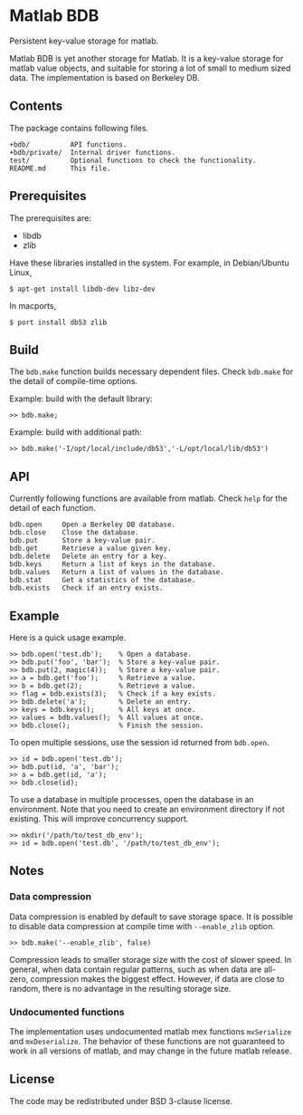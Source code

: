 Matlab BDB
==========

Persistent key-value storage for matlab.

Matlab BDB is yet another storage for Matlab. It is a key-value storage for
matlab value objects, and suitable for storing a lot of small to medium
sized data. The implementation is based on Berkeley DB.

Contents
--------

The package contains following files.

    +bdb/          API functions.
    +bdb/private/  Internal driver functions.
    test/          Optional functions to check the functionality.
    README.md      This file.

Prerequisites
-------------

The prerequisites are:

 * libdb
 * zlib

Have these libraries installed in the system. For example, in Debian/Ubuntu
Linux,

    $ apt-get install libdb-dev libz-dev

In macports,

    $ port install db53 zlib

Build
-----

The `bdb.make` function builds necessary dependent files. Check `bdb.make` for
the detail of compile-time options.

Example: build with the default library:

    >> bdb.make;

Example: build with additional path:

    >> bdb.make('-I/opt/local/include/db53','-L/opt/local/lib/db53')

API
---

Currently following functions are available from matlab. Check `help` for the
detail of each function.

    bdb.open     Open a Berkeley DB database.
    bdb.close    Close the database.
    bdb.put      Store a key-value pair.
    bdb.get      Retrieve a value given key.
    bdb.delete   Delete an entry for a key.
    bdb.keys     Return a list of keys in the database.
    bdb.values   Return a list of values in the database.
    bdb.stat     Get a statistics of the database.
    bdb.exists   Check if an entry exists.

Example
-------

Here is a quick usage example.

    >> bdb.open('test.db');    % Open a database.
    >> bdb.put('foo', 'bar');  % Store a key-value pair.
    >> bdb.put(2, magic(4));   % Store a key-value pair.
    >> a = bdb.get('foo');     % Retrieve a value.
    >> b = bdb.get(2);         % Retrieve a value.
    >> flag = bdb.exists(3);   % Check if a key exists.
    >> bdb.delete('a');        % Delete an entry.
    >> keys = bdb.keys();      % All keys at once.
    >> values = bdb.values();  % All values at once.
    >> bdb.close();            % Finish the session.

To open multiple sessions, use the session id returned from `bdb.open`.

    >> id = bdb.open('test.db');
    >> bdb.put(id, 'a', 'bar');
    >> a = bdb.get(id, 'a');
    >> bdb.close(id);

To use a database in multiple processes, open the database in an
environment. Note that you need to create an environment directory
if not existing. This will improve concurrency support.

    >> mkdir('/path/to/test_db_env');
    >> id = bdb.open('test.db', '/path/to/test_db_env');

Notes
-----

### Data compression

Data compression is enabled by default to save storage space. It is possible
to disable data compression at compile time with `--enable_zlib` option.

    >> bdb.make('--enable_zlib', false)

Compression leads to smaller storage size with the cost of slower speed. In
general, when data contain regular patterns, such as when data are all-zero,
compression makes the biggest effect. However, if data are close to random,
there is no advantage in the resulting storage size.

### Undocumented functions

The implementation uses undocumented matlab mex functions `mxSerialize` and
`mxDeserialize`. The behavior of these functions are not guaranteed to work in
all versions of matlab, and may change in the future matlab release.

License
-------

The code may be redistributed under BSD 3-clause license.
